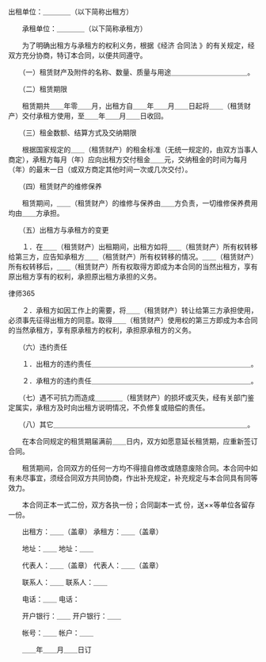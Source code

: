 
 出租单位：＿＿＿＿（以下简称出租方）

　　承租单位：＿＿＿＿（以下简称承租方）



　　为了明确出租方与承租方的权利义务，根据《经济
合同法
》的有关规定，经双方充分协商，特订本合同，以便共同遵守。



　　（一）租赁财产及附件的名称、数量、质量与用途＿＿＿＿＿＿＿＿＿＿＿。



　　（二）租赁期限



　　租赁期共＿＿年零＿＿月，出租方自＿＿年＿＿月＿＿日起将＿＿（租赁财产）交付承租方使用，至＿＿年＿＿月＿＿日收回。



　　（三）租金数额、结算方式及交纳期限



　　根据国家规定的＿＿（租赁财产）的租金标准（无统一规定的，由双方当事人商定），承租方每月（年）应向出租方交付租金＿＿元，交纳租金的时间为每月（年）的最末一日（或双方商定其他时间一次或几次交付）。



　　（四）租赁财产的维修保养



　　租赁期间，＿＿（租赁财产）的维修与保养由＿＿方负责，一切维修保养费用均由＿＿方承担。



　　（五）出租方与承租方的变更



　　１．在＿＿（租赁财产）出租期间，出租方如将＿＿（租赁财产）所有权转移给第三方，应告知承租方＿＿（租赁财产）所有权转移的情况。＿＿（租赁财产）所有权转移后，＿＿（租赁财产）所有权取得方即成为本合同的当然出租方，享有原出租方享有的权利，承担原出租方承担的义务。







 
律师365






　　２．承租方如因工作上的需要，将＿＿（租赁财产）转让给第三方承担使用，必须事先征得出租方的同意。取得＿＿（租赁财产）使用权的第三方即成为本合同的当然承租方，享有原承租方的权利，承担原承租方的义务。







　　（六）违约责任







　　１．出租方的违约责任＿＿＿＿＿＿＿＿＿＿＿＿＿＿＿＿＿＿＿＿＿＿＿。







　　２．承租方的违约责任＿＿＿＿＿＿＿＿＿＿＿＿＿＿＿＿＿＿＿＿＿＿＿。







　　（七）遇不可抗力而造成＿＿＿＿（租赁财产）的损坏或灭失，经有关部门鉴定属实，承租方及时向出租方说明情况，不负修复或赔偿的责任。







　　（八）其它＿＿＿＿＿＿＿＿＿＿＿＿＿＿＿＿＿＿＿＿＿＿＿＿＿＿＿＿。







　　在本合同规定的租赁期届满前＿＿日内，双方如愿意延长租赁期，应重新签订合同。







　　租赁期间，合同双方的任何一方均不得擅自修改或随意废除合同。本合同中如有未尽事宜，须经合同双方共同协商，作出补充规定，补充规定与本合同具有同等效力。







　　本合同正本一式二份，双方各执一份；合同副本一式 份，送××等单位各留存一份。







　　出租方：＿＿（盖章） 承租方：＿＿（盖章）



　　地址：＿＿ 地址：＿＿



　　代表人：＿＿（盖章） 代表人：＿＿（盖章）



　　联系人：＿＿ 联系人：＿＿



　　电话：＿＿ 电话：



　　开户银行：＿＿ 开户银行：＿＿



　　帐号：＿＿ 帐户：＿＿







　　＿＿年＿＿月＿＿日订 


 

 
 
 
 
 
  


  
 

  


  


  
 
 
 
 

